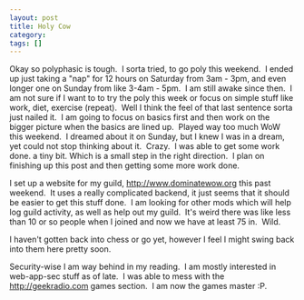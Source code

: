 ```yaml
---
layout: post
title: Holy Cow
category: 
tags: []
---
```



Okay so polyphasic is tough.  I sorta tried, to go poly this weekend.  I ended up just taking a "nap" for 12 hours on Saturday from 3am - 3pm, and even longer one on Sunday from like 3-4am - 5pm.  I am still awake since then.  I am not sure if I want to to try the poly this week or focus on simple stuff like work, diet, exercise (repeat).  Well I think the feel of that last sentence sorta just nailed it.  I am going to focus on basics first and then work on the bigger picture when the basics are lined up.  Played way too much WoW this weekend.  I dreamed about it on Sunday, but I knew I was in a dream, yet could not stop thinking about it.  Crazy.  I was able to get some work done. a tiny bit. Which is a small step in the right direction.  I plan on finishing up this post and then getting some more work done.

I set up a website for my guild, http://www.dominatewow.org this past weekend.  It uses a really complicated backend, it just seems that it should be easier to get this stuff done.  I am looking for other mods which will help log guild activity, as well as help out my guild.  It's weird there was like less than 10 or so people when I joined and now we have at least 75 in.  Wild.

I haven't gotten back into chess or go yet, however I feel I might swing back into them here pretty soon.

Security-wise I am way behind in my reading.  I am mostly interested in web-app-sec stuff as of late.  I was able to mess with the http://geekradio.com games section.  I am now the games master :P.
